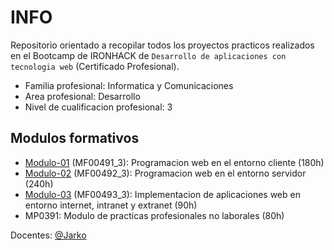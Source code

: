 # INFO

Repositorio orientado a recopilar todos los proyectos practicos realizados en el Bootcamp de IRONHACK de `Desarrollo de aplicaciones con tecnologia web` (Certificado Profesional).

- Familia profesional: Informatica y Comunicaciones
- Area profesional: Desarrollo
- Nivel de cualificacion profesional: 3

## Modulos formativos

- [Modulo-01](/Modulo-01/) (MF00491_3): Programacion web en el entorno cliente (180h)
- [Modulo-02](/Modulo-02/) (MF00492_3): Programacion web en el entorno servidor (240h)
- [Modulo-03](/Modulo-03/) (MF00493_3): Implementacion de aplicaciones web en entorno internet, intranet y extranet (90h)
- MP0391: Modulo de practicas profesionales no laborales (80h)

Docentes: [@Jarko](https://github.com/CarlosGaLo)

